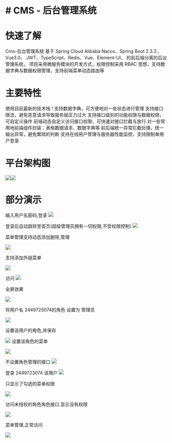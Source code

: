 # # CMS - 后台管理系统
 
# 快速了解

Cms-后台管理系统 基于 Spring Cloud Alibaba Nacos、Spring Boot 2.3.3 、 Vue3.0、 JWT、TypeScript、Redis、Vue、Element-UI、 的前后端分离的后台管理系统， 项目采用微服务模块的开发方式，权限控制采用 RBAC 思想，支持数据字典与数据权限管理，支持前端菜单动态路由等
 
 
# 主要特性

使用目前最新的技术栈 !
支持数据字典，可方便地对一些状态进行管理
支持接口限流，避免恶意请求导致服务层压力过大
支持接口级别的功能权限与数据权限，可自定义操作
前端动态自定义访问接口权限，可快速对接口拦截与放行
对一些常用地前端组件封装：表格数据请求、数据字典等
前后端统一异常拦截处理，统一输出异常，避免繁琐的判断
支持在线用户管理与服务器性能监控，支持限制单用户登录
 
 
 
# 平台架构图

![](%23%20CMS%20-%20%E5%90%8E%E5%8F%B0%E7%AE%A1%E7%90%86%E7%B3%BB%E7%BB%9F/wps1.jpg)![](%23%20CMS%20-%20%E5%90%8E%E5%8F%B0%E7%AE%A1%E7%90%86%E7%B3%BB%E7%BB%9F/wps2.jpg) 
 
# 部分演示

输入用户名密码,登录
![](%23%20CMS%20-%20%E5%90%8E%E5%8F%B0%E7%AE%A1%E7%90%86%E7%B3%BB%E7%BB%9F/wps3.jpg) 
 
登录后自动跳转至首页(超级管理员拥有一切权限,不受权限控制)
![](%23%20CMS%20-%20%E5%90%8E%E5%8F%B0%E7%AE%A1%E7%90%86%E7%B3%BB%E7%BB%9F/wps4.jpg) 
 
菜单管理支持动态添加删除,管理
 
![](%23%20CMS%20-%20%E5%90%8E%E5%8F%B0%E7%AE%A1%E7%90%86%E7%B3%BB%E7%BB%9F/wps5.jpg) 
 
 
 
支持添加外链菜单
 
 
![](%23%20CMS%20-%20%E5%90%8E%E5%8F%B0%E7%AE%A1%E7%90%86%E7%B3%BB%E7%BB%9F/wps6.jpg) 
 
访问
![](%23%20CMS%20-%20%E5%90%8E%E5%8F%B0%E7%AE%A1%E7%90%86%E7%B3%BB%E7%BB%9F/wps7.jpg) 
 
 
 
全屏效果
 
![](%23%20CMS%20-%20%E5%90%8E%E5%8F%B0%E7%AE%A1%E7%90%86%E7%B3%BB%E7%BB%9F/wps8.jpg) 
 
将用户名 2449723074的角色 设置为 管理员
 
![](%23%20CMS%20-%20%E5%90%8E%E5%8F%B0%E7%AE%A1%E7%90%86%E7%B3%BB%E7%BB%9F/wps9.jpg) 
 
 
设置该用户的角色,并保存
 
![](%23%20CMS%20-%20%E5%90%8E%E5%8F%B0%E7%AE%A1%E7%90%86%E7%B3%BB%E7%BB%9F/wps10.jpg) 
设置该角色的菜单
 
![](%23%20CMS%20-%20%E5%90%8E%E5%8F%B0%E7%AE%A1%E7%90%86%E7%B3%BB%E7%BB%9F/wps11.jpg) 
 
不设置角色管理的接口
![](%23%20CMS%20-%20%E5%90%8E%E5%8F%B0%E7%AE%A1%E7%90%86%E7%B3%BB%E7%BB%9F/wps12.jpg) 
 
登录 2449723074 该用户
![](%23%20CMS%20-%20%E5%90%8E%E5%8F%B0%E7%AE%A1%E7%90%86%E7%B3%BB%E7%BB%9F/wps13.jpg) 
 
只显示了勾选的菜单权限
 
![](%23%20CMS%20-%20%E5%90%8E%E5%8F%B0%E7%AE%A1%E7%90%86%E7%B3%BB%E7%BB%9F/wps14.jpg) 
 
访问未授权的角色角色接口.显示没有权限
 
![](%23%20CMS%20-%20%E5%90%8E%E5%8F%B0%E7%AE%A1%E7%90%86%E7%B3%BB%E7%BB%9F/wps15.jpg) 
 
菜单管理,正常访问
 
 
![](%23%20CMS%20-%20%E5%90%8E%E5%8F%B0%E7%AE%A1%E7%90%86%E7%B3%BB%E7%BB%9F/wps16.jpg) 
 
 
 
